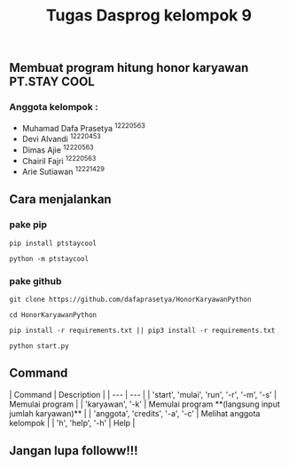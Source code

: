 <div style="text-align: center;">
    <h1>Tugas Dasprog kelompok 9</h1>
</div> <br>
<h2>Membuat program hitung honor karyawan PT.STAY COOL</h2>
<h3>Anggota kelompok :</h3>
<ul>
    <li>Muhamad Dafa Prasetya <sup>12220563</sup></li>
    <li>Devi Alvandi <sup>12220453</sup> </li>
    <li>Dimas Ajie <sup>12220563</sup> </li>
    <li>Chairil Fajri <sup>12220563</sup> </li>
    <li>Arie Sutiawan <sup>12221429</sup> </li>
</ul>


<h2>Cara menjalankan</h2>

<h3>pake pip</h3>

````
pip install ptstaycool
````

````
python -m ptstaycool
````

<h3>pake github</h3>

````
git clone https://github.com/dafaprasetya/HonorKaryawanPython
````

````
cd HonorKaryawanPython
````

````
pip install -r requirements.txt || pip3 install -r requirements.txt
````

````
python start.py
````


<h2>Command</h2>
| Command | Description |
| --- | --- |
| 'start', 'mulai', 'run', '-r', '-m', '-s' | Memulai program |
| 'karyawan', '-k' | Memulai program **(langsung input jumlah karyawan)** |
| 'anggota', 'credits', '-a', '-c' | Melihat anggota kelompok |
| 'h', 'help', '-h' | Help |


<h2>Jangan lupa followw!!!</h2>
